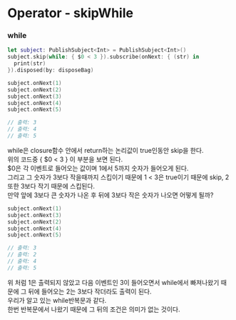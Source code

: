 # Operator - skipWhile
### while
```Swift
let subject: PublishSubject<Int> = PublishSubject<Int>()
subject.skip(while: { $0 < 3 }).subscribe(onNext: { (str) in
  print(str)
}).disposed(by: disposeBag)

subject.onNext(1)
subject.onNext(2)
subject.onNext(3)
subject.onNext(4)
subject.onNext(5)

// 출력: 3
// 출력: 4
// 출력: 5
```
while은 closure함수 안에서 return하는 논리값이 true인동안 skip을 한다.  
위의 코드중 { $0 < 3 } 이 부분을 보면 된다.  
$0은 각 이벤트로 들어오는 값이며 1에서 5까지 숫자가 들어오게 된다.  
그리고 그 숫자가 3보다 작을때까지 스킵이기 때문에 1 < 3은 true이기 때문에 skip, 2또한 3보다 작기 때문에 스킵된다.  
만약 앞에 3보다 큰 숫자가 나온 후 뒤에 3보다 작은 숫자가 나오면 어떻게 될까?  

```Swift
subject.onNext(1)
subject.onNext(3)
subject.onNext(2)
subject.onNext(4)
subject.onNext(5)

// 출력: 3
// 출력: 2
// 출력: 4
// 출력: 5
```
위 처럼 1은 출력되지 않았고 다음 이벤트인 3이 들어오면서 while에서 빠져나왔기 때문에 그 뒤에 들어오는 2는 3보다 작더라도 출력이 된다.  
우리가 알고 있는 while반복문과 같다.  
한번 반복문에서 나왔기 때문에 그 뒤의 조건은 의미가 없는 것이다.  
